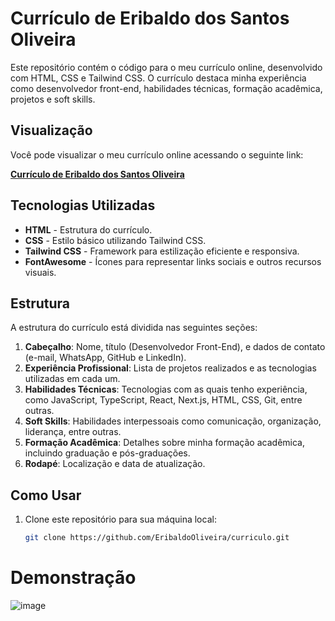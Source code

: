 # Currículo de Eribaldo dos Santos Oliveira

Este repositório contém o código para o meu currículo online, desenvolvido com HTML, CSS e Tailwind CSS. O currículo destaca minha experiência como desenvolvedor front-end, habilidades técnicas, formação acadêmica, projetos e soft skills.

## Visualização

Você pode visualizar o meu currículo online acessando o seguinte link:

[**Currículo de Eribaldo dos Santos Oliveira**](https://curriculo-online-delta.vercel.app/)

## Tecnologias Utilizadas

- **HTML** - Estrutura do currículo.
- **CSS** - Estilo básico utilizando Tailwind CSS.
- **Tailwind CSS** - Framework para estilização eficiente e responsiva.
- **FontAwesome** - Ícones para representar links sociais e outros recursos visuais.

## Estrutura

A estrutura do currículo está dividida nas seguintes seções:

1. **Cabeçalho**: Nome, título (Desenvolvedor Front-End), e dados de contato (e-mail, WhatsApp, GitHub e LinkedIn).
2. **Experiência Profissional**: Lista de projetos realizados e as tecnologias utilizadas em cada um.
3. **Habilidades Técnicas**: Tecnologias com as quais tenho experiência, como JavaScript, TypeScript, React, Next.js, HTML, CSS, Git, entre outras.
4. **Soft Skills**: Habilidades interpessoais como comunicação, organização, liderança, entre outras.
5. **Formação Acadêmica**: Detalhes sobre minha formação acadêmica, incluindo graduação e pós-graduações.
6. **Rodapé**: Localização e data de atualização.

## Como Usar

1. Clone este repositório para sua máquina local:
   ```bash
   git clone https://github.com/EribaldoOliveira/curriculo.git

# Demonstração
![image](https://github.com/user-attachments/assets/f2a20778-2fa1-4455-abc6-b51e3aadb590)
